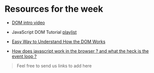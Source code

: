 # Resources for the week

- [DOM intro video](https://www.youtube.com/watch?v=wiozYyXQEVk&ab_channel=DevEd)

- JavaScript DOM Tutorial [playlist](https://www.youtube.com/watch?v=FIORjGvT0kk&list=PL4cUxeGkcC9gfoKa5la9dsdCNpuey2s-V)

- [Easy Way to Understand How the DOM Works](https://www.youtube.com/watch?v=2Tld4yyN_tw)

- [How does javascript work in the browser ? and what the heck is the event loop ?](https://www.youtube.com/watch?v=8aGhZQkoFbQ&t=27s&ab_channel=JSConf)

> Feel free to send us links to add here
